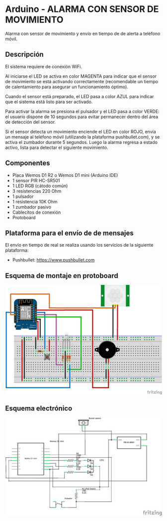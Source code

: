 # Arduino - ALARMA CON SENSOR DE MOVIMIENTO
Alarma con sensor de movimiento y envío en tiempo de de alerta a teléfono móvil.

## Descripción

El sistema requiere de conexión WiFi.

Al iniciarse el LED se activa en color MAGENTA para indicar que el sensor de movimiento se está activando correctamente (recomendable un tiempo de calentamiento para asegurar un funcionamiento óptimo). 

Cuando el sensor está preparado, el LED pasa a color AZUL para indicar que el sistema está listo para ser activado.

Para activar la alarma se presiona el pulsador y el LED pasa a color VERDE: el usuario dispone de 10 segundos para evitar permanecer dentro del área de detección del sensor. 

Si el sensor detecta un movimiento enciende el LED en color ROJO, envía un mensaje al teléfono móvil (utilizando la plataforma pushbullet.com), y se activa el zumbador durante 5 segundos. Luego la alarma regresa a estado activo, lista para detectar el siguiente movimiento.

## Componentes
- Placa Wemos D1 R2 o Wemos D1 mini (Arduino IDE)
- 1 sensor PIR HC-SR501
- 1 LED RGB (cátodo común)
- 3 resistencias 220 Ohm
- 1 pulsador
- 1 resistencia 10K Ohm
- 1 zumbador pasivo
- Cablecitos de conexión
- Protoboard

## Plataforma para el envío de de mensajes
El envío en tiempo de real se realiza usando los servicios de la siguiente plataforma:
- Pushbullet: https://www.pushbullet.com

## Esquema de montaje en protoboard
![Imagen del esquema de montaje en la protoboard.](alarma_v2_bb.png)

## Esquema electrónico
![Imagen del esquema electrónico.](alarma_v2_esquema.png)
